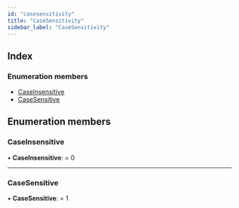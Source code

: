 ```yaml
---
id: "casesensitivity"
title: "CaseSensitivity"
sidebar_label: "CaseSensitivity"
---
```


## Index

### Enumeration members

* [CaseInsensitive](casesensitivity.md#caseinsensitive)
* [CaseSensitive](casesensitivity.md#casesensitive)

## Enumeration members

###  CaseInsensitive

• **CaseInsensitive**: = 0

___

###  CaseSensitive

• **CaseSensitive**: = 1
